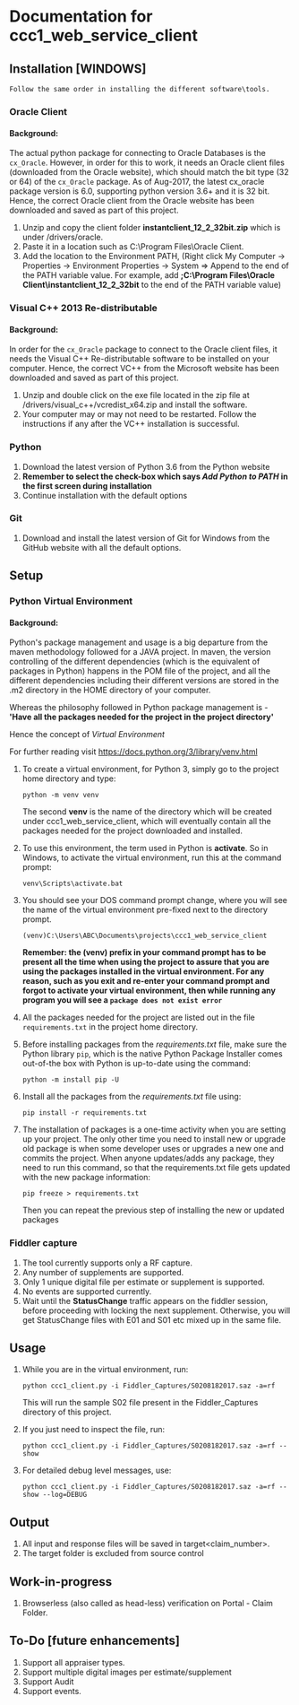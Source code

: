# Documentation for ccc1_web_service_client
## Installation [WINDOWS]
```
Follow the same order in installing the different software\tools.
```
### Oracle Client
#### Background:

The actual python package for connecting to Oracle Databases is the `cx_Oracle`. However, in order for this to work, it needs an Oracle client files (downloaded from the Oracle website), which should match the bit type (32 or 64) of the `cx_Oracle` package. As of Aug-2017, the latest cx_oracle package version is 6.0, supporting python version 3.6+ and it is 32 bit. Hence, the correct Oracle client from the Oracle website has been downloaded and saved as part of this project.

1. Unzip and copy the client folder **instantclient_12_2_32bit.zip** which is under /drivers/oracle.
1. Paste it in a location such as C:\Program Files\Oracle Client.
1. Add the location to the Environment PATH, (Right click My Computer -> Properties -> Environment Properties -> System => Append to the end of the PATH variable value. For example, add **;C:\Program Files\Oracle Client\instantclient_12_2_32bit** to the end of the PATH variable value)

### Visual C++ 2013 Re-distributable
#### Background:

In order for the `cx_Oracle` package to connect to the Oracle client files, it needs the Visual C++ Re-distributable software to be installed on your computer. Hence, the correct VC++ from the Microsoft website has been downloaded and saved as part of this project.

1. Unzip and double click on the exe file located in the zip file at /drivers/visual_c++/vcredist_x64.zip and install the software.
1. Your computer may or may not need to be restarted. Follow the instructions if any after the VC++ installation is successful.

### Python
1. Download the latest version of Python 3.6 from the Python website
1. **Remember to select the check-box which says *Add Python to PATH* in the first screen during installation**
1. Continue installation with the default options

### Git
1. Download and install the latest version of Git for Windows from the GitHub website with all the default options.


## Setup

### Python Virtual Environment
#### Background:

Python's package management and usage is a big departure from the maven methodology followed for a JAVA project. In maven, the version controlling of the different dependencies (which is the equivalent of packages in Python) happens in the POM file of the project, and all the different dependencies including their different versions are stored in the .m2 directory in the HOME directory of your computer.

Whereas the philosophy followed in Python package management is - **'Have all the packages needed for the project in the project directory'**

Hence the concept of *Virtual Environment*

For further reading visit https://docs.python.org/3/library/venv.html

1. To create a virtual environment, for Python 3, simply go to the project home directory and type:
   
   `python -m venv venv`
   
   The second **venv** is the name of the directory which will be created under ccc1_web_service_client, which will eventually contain all the packages needed for the project downloaded and installed.
1. To use this environment, the term used in Python is **activate**. So in Windows, to activate the virtual environment, run this at the command prompt:

   `venv\Scripts\activate.bat`
1. You should see your DOS command prompt change, where you will see the name of the virtual environment pre-fixed next to the directory prompt.

   `(venv)C:\Users\ABC\Documents\projects\ccc1_web_service_client`
   
   **Remember: the (venv) prefix in your command prompt has to be present all the time when using the project to assure that you are using the packages installed in the virtual environment. For any reason, such as you exit and re-enter your command prompt and forgot to activate your virtual environment, then while running any program you will see a `package does not exist error`**
   
1. All the packages needed for the project are listed out in the file `requirements.txt` in the project home directory.
1. Before installing packages from the *requirements.txt* file, make sure the Python library `pip`, which is the native Python Package Installer comes out-of-the box with Python is up-to-date using the command:
   
   `python -m install pip -U`

1. Install all the packages from the *requirements.txt* file using:
   
   `pip install -r requirements.txt`
   
1. The installation of packages is a one-time activity when you are setting up your project. The only other time you need to install new or upgrade old package is when some developer uses or upgrades a new one and commits the project. When anyone updates/adds any package, they need to run this command, so that the requirements.txt file gets updated with the new package information:
   
   `pip freeze > requirements.txt`
   
   Then you can repeat the previous step of installing the new or updated packages

### Fiddler capture
1. The tool currently supports only a RF capture.
1. Any number of supplements are supported.
1. Only 1 unique digital file per estimate or supplement is supported.
1. No events are supported currently.
1. Wait until the **StatusChange** traffic appears on the fiddler session, before proceeding with locking the next supplement. Otherwise, you will get StatusChange files with E01 and S01 etc mixed up in the same file.


## Usage

1. While you are in the virtual environment, run:
   
   `python ccc1_client.py -i Fiddler_Captures/S0208182017.saz -a=rf`
   
   This will run the sample S02 file present in the Fiddler_Captures directory of this project.

1. If you just need to inspect the file, run:

   `python ccc1_client.py -i Fiddler_Captures/S0208182017.saz -a=rf --show`

1. For detailed debug level messages, use:

   `python ccc1_client.py -i Fiddler_Captures/S0208182017.saz -a=rf --show --log=DEBUG`

## Output

1. All input and response files will be saved in target\<claim_number>.
1. The target folder is excluded from source control

## Work-in-progress

1. Browserless (also called as head-less) verification on Portal - Claim Folder.

## To-Do [future enhancements]

1. Support all appraiser types.
1. Support multiple digital images per estimate/supplement
1. Support Audit
1. Support events.
